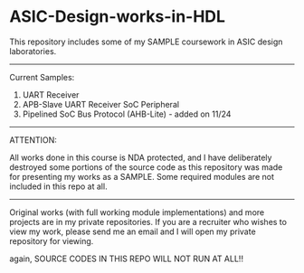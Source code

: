 # ASIC-Design-works-in-HDL
This repository includes some of my SAMPLE coursework in ASIC design laboratories. 

************

Current Samples: 
1. UART Receiver 
2. APB-Slave UART Receiver SoC Peripheral
3. Pipelined SoC Bus Protocol (AHB-Lite) - added on 11/24 

************
ATTENTION: 

All works done in this course is NDA protected, and I have deliberately destroyed some portions of the source code as this repository was made for presenting my works as a SAMPLE. 
Some required modules are not included in this repo at all. 
********
Original works (with full working module implementations) and more projects are in my private repositories. 
If you are a recruiter who wishes to view my work, please send me an email and I will open my private repository for viewing. 

again, SOURCE CODES IN THIS REPO WILL NOT RUN AT ALL!! 


